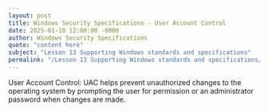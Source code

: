 ```yaml
---
layout: post
title: Windows Security Specifications - User Account Control
date: 2025-01-10 12:00:00 -0000
author: Windows Security Specifications
quote: "content here"
subject: "Lesson 13 Supporting Windows standards and specifications"
permalink: "/Lesson 13 Supporting Windows standards and specifications/Windows Security Specifications/Windows Security Specifications - User Account Control"
---
```


User Account Control: UAC helps prevent unauthorized changes to the operating system by prompting the user for permission or an administrator password when changes are made.
